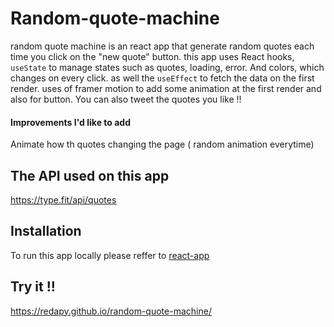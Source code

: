 # Random-quote-machine
random quote machine is an react app that generate random quotes each time you click on the "new quote" button. this app uses React hooks, `useState` to manage states such as quotes, loading, error. And colors, which changes on every click. as well the `useEffect` to fetch the data on the first render.
uses of framer motion to add some animation at the first render and also for button. You can also tweet the quotes you like !!
#### Improvements I'd like to add
Animate how th quotes changing the page ( random animation everytime)
## The API used on this app
https://type.fit/api/quotes
## Installation
To run this app locally please reffer to [react-app](/react-app.md)
## Try it !!
https://redapy.github.io/random-quote-machine/
